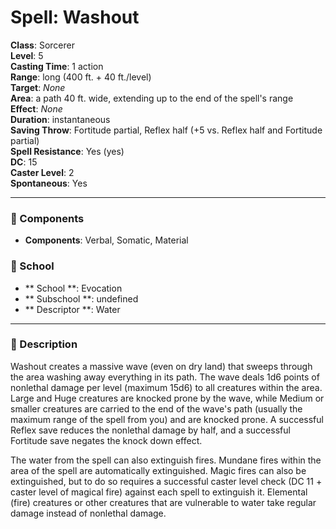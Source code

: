 
# Spell: Washout
**Class**: Sorcerer  
**Level**: 5  
**Casting Time**: 1 action  
**Range**: long (400 ft. + 40 ft./level)  
**Target**: _None_  
**Area**: a path 40 ft. wide, extending up to the end of the spell's range  
**Effect**: _None_  
**Duration**: instantaneous  
**Saving Throw**: Fortitude partial, Reflex half (+5 vs. Reflex half and Fortitude partial)  
**Spell Resistance**: Yes (yes)  
**DC**: 15  
**Caster Level**: 2  
**Spontaneous**: Yes

---

### 🔮 Components
- **Components**: Verbal, Somatic, Material

### 🏫 School
- ** School **: Evocation
- ** Subschool **: undefined
- ** Descriptor **: Water
---

### 📜 Description
Washout creates a massive wave (even on dry land) that sweeps through the area washing away everything in its path. The wave deals 1d6 points of nonlethal damage per level (maximum 15d6) to all creatures within the area. Large and Huge creatures are knocked prone by the wave, while Medium or smaller creatures are carried to the end of the wave's path (usually the maximum range of the spell from you) and are knocked prone. A successful Reflex save reduces the nonlethal damage by half, and a successful Fortitude save negates the knock down effect. 

The water from the spell can also extinguish fires. Mundane fires within the area of the spell are automatically extinguished. Magic fires can also be extinguished, but to do so requires a successful caster level check (DC 11 + caster level of magical fire) against each spell to extinguish it. Elemental (fire) creatures or other creatures that are vulnerable to water take regular damage instead of nonlethal damage.
